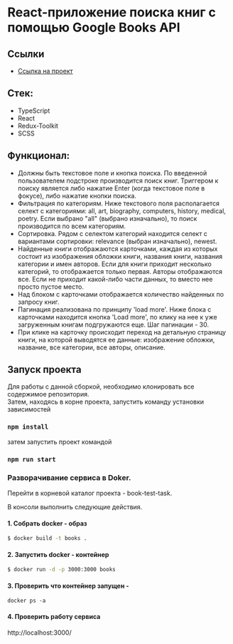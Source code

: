 # React-приложение поиска книг с помощью Google Books API

## Ссылки
- [Ссылка на проект](https://diana-kot.github.io/book-test-task/)

## Стeк:
* TypeScript
* React
* Redux-Toolkit
* SCSS

## Функционал:

* Должны быть текстовое поле и кнопка поиска. По введенной пользователем подстроке производится поиск книг. Триггером к поиску является либо нажатие Enter (когда текстовое поле в фокусе), либо нажатие кнопки поиска.
* Фильтрация по категориям. Ниже текстового поля располагается селект с категориями: all, art, biography, computers, history, medical, poetry. Если выбрано "all" (выбрано изначально), то поиск производится по всем категориям.
* Сортировка. Рядом с селектом категорий находится селект с вариантами сортировки: relevance (выбран изначально), newest.
* Найденные книги отображаются карточками, каждая из которых состоит из изображения обложки книги, названия книги, названия категории и имен авторов. Если для книги приходит несколько категорий, то отображается только первая. Авторы отображаются все. Если не приходит какой-либо части данных, то вместо нее просто пустое место.
* Над блоком с карточками отображается количество найденных по запросу книг.
* Пагинация реализована по принципу 'load more'. Ниже блока с карточками находится кнопка 'Load more', по клику на нее к уже загруженным книгам подгружаются еще. Шаг пагинации - 30.
* При клике на карточку происходит переход на детальную страницу книги, на которой выводятся ее данные: изображение обложки, название, все категории, все авторы, описание.
## Запуск проекта

Для работы с данной сборкой, необходимо клонировать все содержимое репозитория.  
Затем, находясь в корне проекта, запустить команду установки зависимостей

### `npm install`

затем запустить проект командой

### `npm run start`


### Разворачивание сервиса в Doker.
Перейти в корневой каталог проекта - book-test-task.

В консоли выполнить следующие действия. 
#### 1. Собрать docker - образ
   
``` bash
$ docker build -t books .
```

#### 2. Запустить docker - контейнер

``` bash
$ docker run -d -p 3000:3000 books
```

#### 3. Проверить что контейнер запущен -

    docker ps -a

#### 4. Проверить работу сервиса
http://localhost:3000/



